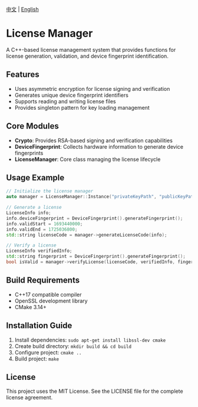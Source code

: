 [中文](README.md) | [English](README.en.md)
# License Manager

A C++-based license management system that provides functions for license generation, validation, and device fingerprint identification.

## Features

- Uses asymmetric encryption for license signing and verification
- Generates unique device fingerprint identifiers
- Supports reading and writing license files
- Provides singleton pattern for key loading management

## Core Modules

- **Crypto**: Provides RSA-based signing and verification capabilities
- **DeviceFingerprint**: Collects hardware information to generate device fingerprints
- **LicenseManager**: Core class managing the license lifecycle

## Usage Example

```cpp
// Initialize the license manager
auto manager = LicenseManager::Instance("privateKeyPath", "publicKeyPath");

// Generate a license
LicenseInfo info;
info.deviceFingerprint = DeviceFingerprint().generateFingerprint();
info.validStart = 1693440000;
info.validEnd = 1725036800;
std::string licenseCode = manager->generateLicenseCode(info);

// Verify a license
LicenseInfo verifiedInfo;
std::string fingerprint = DeviceFingerprint().generateFingerprint();
bool isValid = manager->verifyLicense(licenseCode, verifiedInfo, fingerprint);
```

## Build Requirements

- C++17 compatible compiler
- OpenSSL development library
- CMake 3.14+

## Installation Guide

1. Install dependencies: `sudo apt-get install libssl-dev cmake`
2. Create build directory: `mkdir build && cd build`
3. Configure project: `cmake ..`
4. Build project: `make`

## License

This project uses the MIT License. See the LICENSE file for the complete license agreement.
